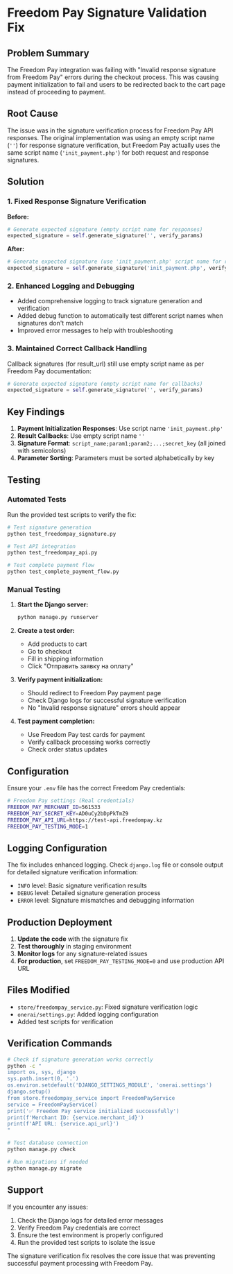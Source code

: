 # Freedom Pay Signature Validation Fix

## Problem Summary

The Freedom Pay integration was failing with "Invalid response signature from Freedom Pay" errors during the checkout process. This was causing payment initialization to fail and users to be redirected back to the cart page instead of proceeding to payment.

## Root Cause

The issue was in the signature verification process for Freedom Pay API responses. The original implementation was using an empty script name (`''`) for response signature verification, but Freedom Pay actually uses the same script name (`'init_payment.php'`) for both request and response signatures.

## Solution

### 1. Fixed Response Signature Verification

**Before:**
```python
# Generate expected signature (empty script name for responses)
expected_signature = self.generate_signature('', verify_params)
```

**After:**
```python
# Generate expected signature (use 'init_payment.php' script name for responses)
expected_signature = self.generate_signature('init_payment.php', verify_params)
```

### 2. Enhanced Logging and Debugging

- Added comprehensive logging to track signature generation and verification
- Added debug function to automatically test different script names when signatures don't match
- Improved error messages to help with troubleshooting

### 3. Maintained Correct Callback Handling

Callback signatures (for result_url) still use empty script name as per Freedom Pay documentation:
```python
# Generate expected signature (empty script name for callbacks)
expected_signature = self.generate_signature('', verify_params)
```

## Key Findings

1. **Payment Initialization Responses**: Use script name `'init_payment.php'`
2. **Result Callbacks**: Use empty script name `''`
3. **Signature Format**: `script_name;param1;param2;...;secret_key` (all joined with semicolons)
4. **Parameter Sorting**: Parameters must be sorted alphabetically by key

## Testing

### Automated Tests

Run the provided test scripts to verify the fix:

```bash
# Test signature generation
python test_freedompay_signature.py

# Test API integration
python test_freedompay_api.py

# Test complete payment flow
python test_complete_payment_flow.py
```

### Manual Testing

1. **Start the Django server:**
   ```bash
   python manage.py runserver
   ```

2. **Create a test order:**
   - Add products to cart
   - Go to checkout
   - Fill in shipping information
   - Click "Отправить заявку на оплату"

3. **Verify payment initialization:**
   - Should redirect to Freedom Pay payment page
   - Check Django logs for successful signature verification
   - No "Invalid response signature" errors should appear

4. **Test payment completion:**
   - Use Freedom Pay test cards for payment
   - Verify callback processing works correctly
   - Check order status updates

## Configuration

Ensure your `.env` file has the correct Freedom Pay credentials:

```bash
# Freedom Pay settings (Real credentials)
FREEDOM_PAY_MERCHANT_ID=561533
FREEDOM_PAY_SECRET_KEY=AD0uCy2bDpPkTmZ9
FREEDOM_PAY_API_URL=https://test-api.freedompay.kz
FREEDOM_PAY_TESTING_MODE=1
```

## Logging Configuration

The fix includes enhanced logging. Check `django.log` file or console output for detailed signature verification information:

- `INFO` level: Basic signature verification results
- `DEBUG` level: Detailed signature generation process
- `ERROR` level: Signature mismatches and debugging information

## Production Deployment

1. **Update the code** with the signature fix
2. **Test thoroughly** in staging environment
3. **Monitor logs** for any signature-related issues
4. **For production**, set `FREEDOM_PAY_TESTING_MODE=0` and use production API URL

## Files Modified

- `store/freedompay_service.py`: Fixed signature verification logic
- `onerai/settings.py`: Added logging configuration
- Added test scripts for verification

## Verification Commands

```bash
# Check if signature generation works correctly
python -c "
import os, sys, django
sys.path.insert(0, '.')
os.environ.setdefault('DJANGO_SETTINGS_MODULE', 'onerai.settings')
django.setup()
from store.freedompay_service import FreedomPayService
service = FreedomPayService()
print('✅ Freedom Pay service initialized successfully')
print(f'Merchant ID: {service.merchant_id}')
print(f'API URL: {service.api_url}')
"

# Test database connection
python manage.py check

# Run migrations if needed
python manage.py migrate
```

## Support

If you encounter any issues:

1. Check the Django logs for detailed error messages
2. Verify Freedom Pay credentials are correct
3. Ensure the test environment is properly configured
4. Run the provided test scripts to isolate the issue

The signature verification fix resolves the core issue that was preventing successful payment processing with Freedom Pay.

